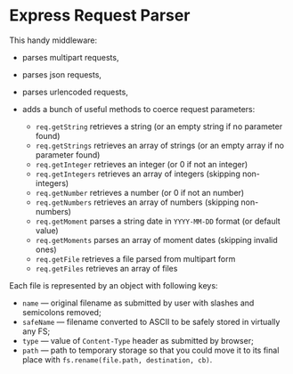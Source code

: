 # Express Request Parser

This handy middleware:

* parses multipart requests,

* parses json requests,

* parses urlencoded requests,

* adds a bunch of useful methods to coerce request parameters:

    * `req.getString` retrieves a string (or an empty string if no parameter found)
    * `req.getStrings` retrieves an array of strings (or an empty array if no parameter found)
    * `req.getInteger` retrieves an integer (or 0 if not an integer)
    * `req.getIntegers` retrieves an array of integers (skipping non-integers)
    * `req.getNumber` retrieves a number (or 0 if not an number)
    * `req.getNumbers` retrieves an array of numbers (skipping non-numbers)
    * `req.getMoment` parses a string date in `YYYY-MM-DD` format (or default value)
    * `req.getMoments` parses an array of moment dates (skipping invalid ones)
    * `req.getFile` retrieves a file parsed from multipart form
    * `req.getFiles` retrieves an array of files

Each file is represented by an object with following keys:

  * `name` — original filename as submitted by user with slashes and semicolons removed;
  * `safeName` — filename converted to ASCII to be safely stored in virtually any FS;
  * `type` — value of `Content-Type` header as submitted by browser;
  * `path` — path to temporary storage so that you could move it to its final place with `fs.rename(file.path, destination, cb)`.

